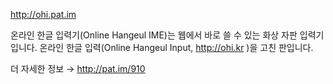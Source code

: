 http://ohi.pat.im

온라인 한글 입력기(Online Hangeul IME)</strong>는 웹에서 바로 쓸 수 있는 화상 자판 입력기입니다. 온라인 한글 입력(Online Hangeul Input, http://ohi.kr )을 고친 판입니다.

더 자세한 정보 → http://pat.im/910